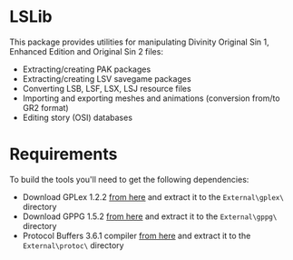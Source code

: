 LSLib
=====

This package provides utilities for manipulating Divinity Original Sin 1, Enhanced Edition and Original Sin 2 files:

 - Extracting/creating PAK packages
 - Extracting/creating LSV savegame packages
 - Converting LSB, LSF, LSX, LSJ resource files
 - Importing and exporting meshes and animations (conversion from/to GR2 format)
 - Editing story (OSI) databases

Requirements
============

To build the tools you'll need to get the following dependencies:

 - Download GPLex 1.2.2 [from here](https://gplex.codeplex.com/releases/view/129748) and extract it to the `External\gplex\` directory
 - Download GPPG 1.5.2 [from here](https://gppg.codeplex.com/releases/view/129749) and extract it to the `External\gppg\` directory
 - Protocol Buffers 3.6.1 compiler [from here](https://github.com/protocolbuffers/protobuf/releases/download/v3.6.1/protoc-3.6.1-win32.zip) and extract it to the `External\protoc\` directory
